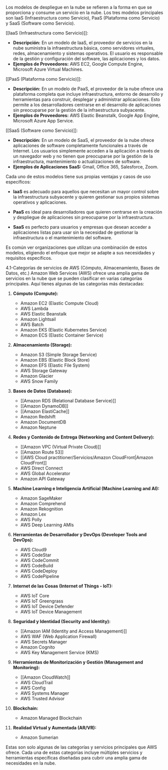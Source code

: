 Los modelos de despliegue en la nube se refieren a la forma en que se proporciona y consume un servicio en la nube. Los tres modelos principales son IaaS (Infraestructura como Servicio), PaaS (Plataforma como Servicio) y SaaS (Software como Servicio).

 [[IaaS (Infraestructura como Servicio)]]: 
   - **Descripción:** En un modelo de IaaS, el proveedor de servicios en la nube suministra la infraestructura básica, como servidores virtuales, redes, almacenamiento y sistemas operativos. El usuario es responsable de la gestión y configuración del software, las aplicaciones y los datos.
   - **Ejemplos de Proveedores:** AWS EC2, Google Compute Engine, Microsoft Azure Virtual Machines.

 [[PaaS (Plataforma como Servicio)]]:
   - **Descripción:** En un modelo de PaaS, el proveedor de la nube ofrece una plataforma completa que incluye infraestructura, entorno de desarrollo y herramientas para construir, desplegar y administrar aplicaciones. Esto permite a los desarrolladores centrarse en el desarrollo de aplicaciones sin preocuparse por la gestión de la infraestructura subyacente.
   - **Ejemplos de Proveedores:** AWS Elastic Beanstalk, Google App Engine, Microsoft Azure App Service.

 [[SaaS (Software como Servicio)]]:
   - **Descripción:** En un modelo de SaaS, el proveedor de la nube ofrece aplicaciones de software completamente funcionales a través de Internet. Los usuarios simplemente acceden a la aplicación a través de un navegador web y no tienen que preocuparse por la gestión de la infraestructura, mantenimiento o actualizaciones de software.
   - **Ejemplos de Aplicaciones SaaS:** Gmail, Office 365, Salesforce, Zoom.

Cada uno de estos modelos tiene sus propias ventajas y casos de uso específicos:

- **IaaS** es adecuado para aquellos que necesitan un mayor control sobre la infraestructura subyacente y quieren gestionar sus propios sistemas operativos y aplicaciones.

- **PaaS** es ideal para desarrolladores que quieren centrarse en la creación y despliegue de aplicaciones sin preocuparse por la infraestructura.

- **SaaS** es perfecto para usuarios y empresas que desean acceder a aplicaciones listas para usar sin la necesidad de gestionar la infraestructura o el mantenimiento del software.

Es común ver organizaciones que utilizan una combinación de estos modelos, eligiendo el enfoque que mejor se adapte a sus necesidades y requisitos específicos.

4.1-Categorías de servicios de AWS (Cómputo, Almacenamiento, Bases de Datos, etc.)
Amazon Web Services (AWS) ofrece una amplia gama de servicios en la nube que se pueden clasificar en varias categorías principales. Aquí tienes algunas de las categorías más destacadas:

1. **Cómputo (Compute):**
   - Amazon EC2 (Elastic Compute Cloud)
   - AWS Lambda
   - AWS Elastic Beanstalk
   - Amazon Lightsail
   - AWS Batch
   - Amazon EKS (Elastic Kubernetes Service)
   - Amazon ECS (Elastic Container Service)

2. **Almacenamiento (Storage):**
   - Amazon S3 (Simple Storage Service)
   - Amazon EBS (Elastic Block Store)
   - Amazon EFS (Elastic File System)
   - AWS Storage Gateway
   - Amazon Glacier
   - AWS Snow Family

3. **Bases de Datos (Database):**
   - [[Amazon RDS (Relational Database Service)]]
   - [[Amazon DynamoDB]]
   - [[Amazon ElastiCache]]
   - Amazon Redshift
   - Amazon DocumentDB
   - Amazon Neptune

4. **Redes y Contenido de Entrega (Networking and Content Delivery):**
   - [[Amazon VPC (Virtual Private Cloud)]]
   - [[Amazon Route 53]]
   - [[AWS Cloud practitioner/Servicios/Amazon CloudFront|Amazon CloudFront]]
   - AWS Direct Connect
   - AWS Global Accelerator
   - Amazon API Gateway

5. **Machine Learning e Inteligencia Artificial (Machine Learning and AI):**
   - Amazon SageMaker
   - Amazon Comprehend
   - Amazon Rekognition
   - Amazon Lex
   - AWS Polly
   - AWS Deep Learning AMIs

6. **Herramientas de Desarrollador y DevOps (Developer Tools and DevOps):**
   - AWS Cloud9
   - AWS CodeStar
   - AWS CodeCommit
   - AWS CodeBuild
   - AWS CodeDeploy
   - AWS CodePipeline

7. **Internet de las Cosas (Internet of Things - IoT):**
   - AWS IoT Core
   - AWS IoT Greengrass
   - AWS IoT Device Defender
   - AWS IoT Device Management

8. **Seguridad y Identidad (Security and Identity):**
   - [[Amazon IAM (Identity and Access Management)]]
   - AWS WAF (Web Application Firewall)
   - AWS Secrets Manager
   - Amazon Cognito
   - AWS Key Management Service (KMS)

9. **Herramientas de Monitorización y Gestión (Management and Monitoring):**
   - [[Amazon CloudWatch]]
   - AWS CloudTrail
   - AWS Config
   - AWS Systems Manager
   - AWS Trusted Advisor

10. **Blockchain:**
    - Amazon Managed Blockchain

11. **Realidad Virtual y Aumentada (AR/VR):**
    - Amazon Sumerian

Estas son solo algunas de las categorías y servicios principales que AWS ofrece. Cada una de estas categorías incluye múltiples servicios y herramientas específicas diseñadas para cubrir una amplia gama de necesidades en la nube.